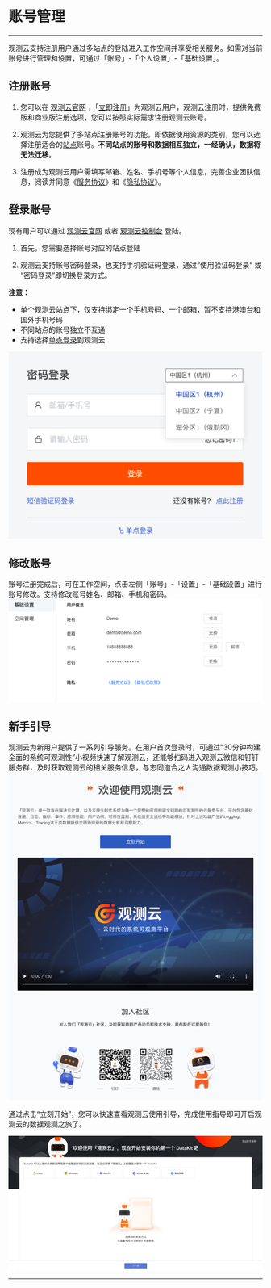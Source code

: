 # 账号管理
---

观测云支持注册用户通过多站点的登陆进入工作空间并享受相关服务。如需对当前账号进行管理和设置，可通过「账号」-「个人设置」-「基础设置」。


## 注册账号

1. 您可以在 [观测云官网](https://www.guance.com/) ，「[立即注册](https://auth.guance.com/register)」为观测云用户，观测云注册时，提供免费版和商业版注册选项，您可以按照实际需求注册观测云账号。

2. 观测云为您提供了多站点注册账号的功能，即依据使用资源的类别，您可以选择注册适合的[站点](../getting-started/necessary-for-beginners/select-site.md)账号。**不同站点的账号和数据相互独立，一经确认，数据将无法迁移**。

3. 注册成为观测云用户需填写邮箱、姓名、手机号等个人信息，完善企业团队信息，阅读并同意《[服务协议](../agreements/service-agreement.md)》和《[隐私协议](../agreements/app-privacy-policy.md)》。


## 登录账号

现有用户可以通过 [观测云官网](https://www.guance.com/) 或者 [观测云控制台](https://auth.guance.com/loginpsw) 登陆。

1. 首先，您需要选择账号对应的站点登陆

2. 观测云支持账号密码登录，也支持手机验证码登录，通过“使用验证码登录“ 或 “密码登录”即切换登录方式。



**注意：**

- 单个观测云站点下，仅支持绑定一个手机号码、一个邮箱，暂不支持港澳台和国外手机号码
- 不同站点的账号独立不互通
- 支持选择[单点登录](../management/sso/index.md)到观测云

![](img/13.site_1.png)

## 修改账号

账号注册完成后，可在工作空间，点击左侧「账号」-「设置」-「基础设置」进行账号修改。支持修改账号姓名、邮箱、手机和密码。<br />![](img/Modifytheaccount.png)


## 新手引导

观测云为新用户提供了一系列引导服务。在用户首次登录时，可通过“30分钟构建全面的系统可观测性”小视频快速了解观测云，还能够扫码进入观测云微信和钉钉服务群，及时获取观测云的相关服务信息，与志同道合之人沟通数据观测小技巧。<br />![](img/2.register_4.png)

通过点击“立刻开始”，您可以快速查看观测云使用引导，完成使用指导即可开启观测云的数据观测之旅了。

![](img/2.register_5.png)


---


